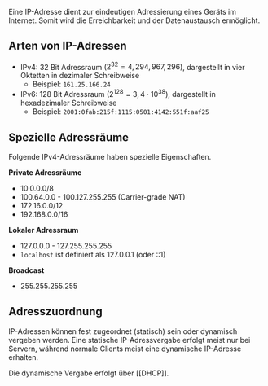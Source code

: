 Eine IP-Adresse dient zur eindeutigen Adressierung eines Geräts im Internet. Somit wird die Erreichbarkeit und der Datenaustausch ermöglicht.

## Arten von IP-Adressen
- IPv4: 32 Bit Adressraum ($2^{32} = 4,294,967,296$), dargestellt in vier Oktetten in dezimaler Schreibweise
	- Beispiel: `161.25.166.24`
- IPv6: 128 Bit Adressraum ($2^{128}=3,4\cdot10^{38}$), dargestellt in hexadezimaler Schreibweise
	- Beispiel: `2001:0fab:215f:1115:0501:4142:551f:aaf25`

## Spezielle Adressräume
Folgende IPv4-Adressräume haben spezielle Eigenschaften.

**Private Adressräume**
- 10.0.0.0/8
- 100.64.0.0 - 100.127.255.255 (Carrier-grade NAT)
- 172.16.0.0/12
- 192.168.0.0/16

**Lokaler Adressraum**
- 127.0.0.0 - 127.255.255.255
- `localhost` ist definiert als 127.0.0.1 (oder ::1)

**Broadcast**
- 255.255.255.255

## Adresszuordnung
IP-Adressen können fest zugeordnet (statisch) sein oder dynamisch vergeben werden. Eine statische IP-Adressvergabe erfolgt meist nur bei Servern, während normale Clients meist eine dynamische IP-Adresse erhalten.

Die dynamische Vergabe erfolgt über [[DHCP]].